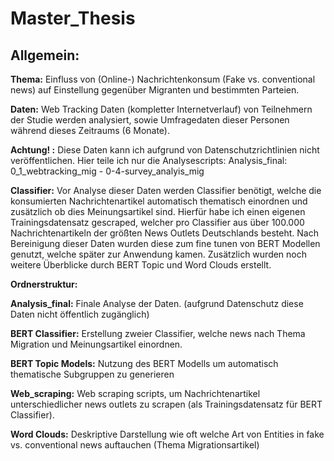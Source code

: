 # Master_Thesis

## Allgemein: 

**Thema:** Einfluss von (Online-) Nachrichtenkonsum (Fake vs. conventional news) auf Einstellung gegenüber Migranten und bestimmten Parteien. 

**Daten:** Web Tracking Daten (kompletter Internetverlauf) von Teilnehmern der Studie werden analysiert, sowie Umfragedaten dieser Personen während dieses Zeitraums (6 Monate).

**Achtung! :** Diese Daten kann ich aufgrund von Datenschutzrichtlinien nicht veröffentlichen. Hier teile ich nur die Analysescripts: 
Analysis_final: 0_1_webtracking_mig - 0-4-survey_analyis_mig

**Classifier:** Vor Analyse dieser Daten werden Classifier benötigt, welche die konsumierten Nachrichtenartikel automatisch thematisch einordnen und zusätzlich ob dies Meinungsartikel sind. 
Hierfür habe ich einen eigenen Trainingsdatensatz gescraped, welcher pro Classifier aus über 100.000 Nachrichtenartikeln der größten News Outlets Deutschlands besteht.
Nach Bereinigung dieser Daten wurden diese zum fine tunen von BERT Modellen genutzt, welche später zur Anwendung kamen. Zusätzlich wurden noch weitere Überblicke durch BERT Topic und Word Clouds erstellt.

**Ordnerstruktur:**

**Analysis_final:** Finale Analyse der Daten. (aufgrund Datenschutz diese Daten nicht öffentlich zugänglich)

**BERT Classifier:** Erstellung zweier Classifier, welche news nach Thema Migration und Meinungsartikel einordnen.

**BERT Topic Models:** Nutzung des BERT Modells um automatisch thematische Subgruppen zu generieren

**Web_scraping:** Web scraping scripts, um Nachrichtenartikel unterschiedlicher news outlets zu scrapen (als Trainingsdatensatz für BERT Classifier).

**Word Clouds:** Deskriptive Darstellung wie oft welche Art von Entities in fake vs. conventional news auftauchen (Thema Migrationsartikel)
